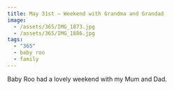 ```yaml
---
title: May 31st — Weekend with Grandma and Grandad
image:
  - /assets/365/IMG_1873.jpg
  - /assets/365/IMG_1886.jpg
tags:
  - "365"
  - baby roo
  - family
---
```

Baby Roo had a lovely weekend with my Mum and Dad.